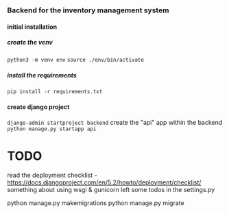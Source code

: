 ### Backend for the inventory management system

#### initial installation

##### create the venv

`python3 -m venv env`
`source ./env/bin/activate`

##### install the requirements

`pip install -r requirements.txt`

#### create django project

`django-admin startproject backend`
create the "api" app within the backend
`python manage.py startapp api`

# TODO

read the deployment checklist - https://docs.djangoproject.com/en/5.2/howto/deployment/checklist/
something about using wsgi & gunicorn
left some todos in the settings.py

python manage.py makemigrations
python manage.py migrate
